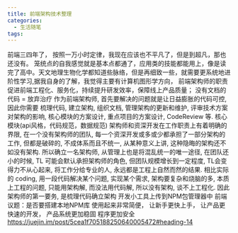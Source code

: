 ```yaml
---
title: 前端架构技术整理
categories:
  - 生活随笔
tags:
---
```


前端三四年了， 按照一万小时定律，我现在应该也不平凡了，但是到超凡，那也还没有。 笼统点的自我感觉就是基本点都通了，应用类的技能都能用上，像是读完了高中。天文地理生物化学都知道些脉络，但是再细致一些，就需要更系统地进阶性学习,据我自身的了解，我觉得主要有计算机图形学方向， 前端架构师的职责 促进前端工程化、服务化，持续提升研发效率，保障线上产品质量； 没有文档的代码 = 放弃治疗 作为前端架构师, 首先要解决的问题就是让日益膨胀的代码可控,因此你需要 梳理代码, 建立架构, 组织文档, 管理架构的更新和维护, 评审技术方案对架构的影响, 核心模块的方案设计, 重点项目的方案设计, CodeReview 等. 核心模块(api风格，代码规范，数据规范) 架构师和资深开发在工作职责上有着明确的界限, 在一个没有架构师的团队, 每一个资深开发或多或少都承担了一部分架构的工作, 但都是破碎的, 不成体系而且不统一, 从某种意义上讲, 这种隐晦的架构还不如没有架构. 所以确立一名架构师, 从管理上也是将混乱统一的唯一途径, 在团队还小的时候, TL 可能会默认承担架构师的角色, 但团队规模增长到一定程度, TL会变得力不从心起来, 将工作分给专业的人, 永远都是工程上自然而然的结果. 相比实际的 coding, 用一段代码解决某个问题, 实现某个需求, 架构要复杂和烧脑的多, 本质上工程的问题, 只能用架构解, 而没法用代码解, 所以没有架构, 谈不上工程化. 因此架构师的第一要务, 是梳理代码确立架构 开发小工具上传到NPM包管理器中 前端议题：是否要搭建本地NPM库 使用起来非常简便， 让新手更快上手， 让产品更快速的开发， 产品系统更加稳固 程序更加安全
https://juejin.im/post/5cea1f705188250640005472#heading-14